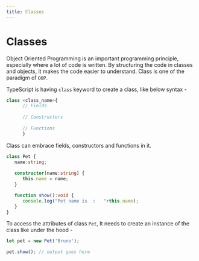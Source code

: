 ```yaml
---
title: Classes
---
```


# Classes

Object Oriented Programming is an important programming principle, especially where a lot of code is written. By structuring the code in classes and objects, it makes the code easier to understand.
Class is one of the paradigm of `OOP`.

TypeScript is having `class` keyword to create a class, like below syntax - 

```typescript
class <class_name>{
      // Fields 
      
      // Constructors
      
      // Functions
      }
```
Class can embrace fields, constructors and functions in it.

```typescript
class Pet {  
   name:string; 
 
   constructor(name:string) { 
      this.name = name;
   }  

   function show():void { 
      console.log("Pet name is  :   "+this.name); 
   } 
}
```
To access the attributes of class `Pet`, It needs to create an instance of the class like under the hood -

```typescript
let pet = new Pet('Bruno');

pet.show(); // output goes here
```
